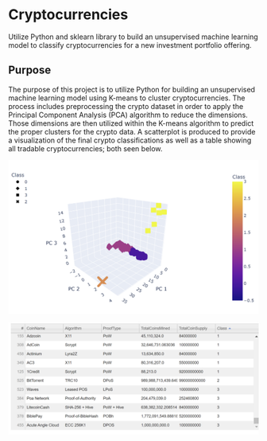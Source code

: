 # Cryptocurrencies
Utilize Python and sklearn library to build an unsupervised machine learning model to classify cryptocurrencies for a new investment portfolio offering.

## Purpose

The purpose of this project is to utilize Python for building an unsupervised machine learning model using K-means to cluster cryptocurrencies.  The process includes preprocessing the crypto dataset in order to apply the Principal Component Analysis (PCA) algorithm to reduce the dimensions.  Those dimensions are then utilized within the K-means algorithm to predict the proper clusters for the crypto data.  A scatterplot is produced to provide a visualization of the final crypto classifications as well as a table showing all tradable cryptocurrencies; both seen below.

![ScatterPlot_Crypto_Classification.png](https://github.com/dschul01/Cryptocurrencies/blob/main/Resources/ScatterPlot_Crypto_Classification.png)

![Tradable_Crypto_Table.png](https://github.com/dschul01/Cryptocurrencies/blob/main/Resources/Tradable_Crypto_Table.png)


